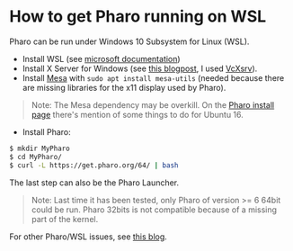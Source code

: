 # How to get Pharo running on WSL

Pharo can be run under Windows 10 Subsystem for Linux (WSL).

- Install WSL (see [microsoft documentation](https://docs.microsoft.com/en-us/windows/wsl/install-win10))
- Install X Server for Windows (see [this blogpost](https://jaipblog.wordpress.com/2018/01/21/running-linux-gui-apps-on-windows-10/), I used [VcXsrv](https://sourceforge.net/projects/vcxsrv/)).
- Install [Mesa](https://wiki.debian.org/Mesa) with `sudo apt install mesa-utils` (needed because there are missing libraries for the x11 display used by Pharo).
> Note: The Mesa dependency may be overkill. On the [Pharo install page](https://pharo.org/web/gnu-linux-installation-64) there's mention of some things to do for Ubuntu 16. 
- Install Pharo:

```bash
$ mkdir MyPharo
$ cd MyPharo/
$ curl -L https://get.pharo.org/64/ | bash
```

The last step can also be the Pharo Launcher.

> Note: Last time it has been tested, only Pharo of version >= 6 64bit could be run.
> Pharo 32bits is not compatible because of a missing part of the kernel.

For other Pharo/WSL issues, see [this blog](https://fuhrmanator.github.io/2019/02/27/Pharo-in-WSL.html). 

